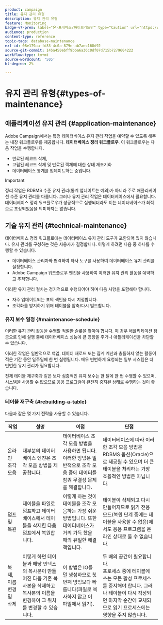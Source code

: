 ```yaml
---
product: campaign
title: 유지 관리 유형
description: 유지 관리 유형
feature: Monitoring
badge-v7-prem: label="온-프레미스/하이브리드만" type="Caution" url="https://experienceleague.adobe.com/docs/campaign-classic/using/installing-campaign-classic/architecture-and-hosting-models/hosting-models-lp/hosting-models.html?lang=ko" tooltip="온-프레미스 및 하이브리드 배포에만 적용"
audience: production
content-type: reference
topic-tags: database-maintenance
exl-id: 08e179aa-fd83-4c0a-879e-ab7aec168d92
source-git-commit: 14ba450ebff9bba6a36c0df07d715b7279604222
workflow-type: tm+mt
source-wordcount: '505'
ht-degree: 2%

---
```


# 유지 관리 유형{#types-of-maintenance}



## 애플리케이션 유지 관리 {#application-maintenance}

Adobe Campaign에서는 특정 데이터베이스 유지 관리 작업을 예약할 수 있도록 해주는 내장 워크플로우를 제공합니다. **데이터베이스 정리 워크플로우**. 이 워크플로우는 다음 작업을 수행합니다.

* 만료된 레코드 삭제,
* 고립된 레코드 삭제 및 만료된 객체에 대한 상태 재초기화
* 데이터베이스 통계를 업데이트하는 중입니다.

>[!IMPORTANT]
>
>정리 작업은 RDBMS 수준 유지 관리(통계 업데이트는 예외)가 아니라 주로 애플리케이션 수준 유지 관리를 다룹니다. 그러나 유지 관리 작업은 데이터베이스에서 필요합니다. 데이터베이스 정리 워크플로우가 성공적으로 실행되더라도 이는 데이터베이스가 최적으로 조정되었음을 의미하지는 않습니다.

## 기술 유지 관리 {#technical-maintenance}

데이터베이스 정리 워크플로에는 데이터베이스 유지 관리 도구가 포함되어 있지 않습니다. 유지 관리를 구성하는 것은 사용자가 결정합니다. 이렇게 하려면 다음 중 하나를 수행할 수 있습니다.

* 데이터베이스 관리자와 협력하여 타사 도구를 사용하여 데이터베이스 유지 관리를 설정합니다.
* Adobe Campaign 워크플로우 엔진을 사용하여 이러한 유지 관리 활동을 예약하고 추적합니다.

이러한 유지 관리 절차는 정기적으로 수행되어야 하며 다음 사항을 포함해야 합니다.

* 자주 업데이트되는 표의 색인을 다시 지정합니다.
* 조각화를 방지하기 위해 테이블을 압축/다시 빌드합니다.

### 유지 보수 일정 {#maintenance-schedule}

이러한 유지 관리 활동을 수행할 적절한 슬롯을 찾아야 합니다. 이 경우 애플리케이션 잠금으로 인해 실행 중에 데이터베이스 성능에 큰 영향을 주거나 애플리케이션을 차단할 수 있습니다.

이러한 작업은 일반적으로 백업, 데이터 재로드 또는 집계 계산과 충돌하지 않는 활동이 적은 기간 동안 일주일에 한 번 실행됩니다. 매우 빈번하게 요청되는 일부 시스템은 더 빈번한 유지 관리가 필요합니다.

전체 테이블 재구축과 같은 보다 심층적인 유지 보수는 한 달에 한 번 수행할 수 있으며, 시스템을 사용할 수 없으므로 응용 프로그램이 완전히 중지된 상태로 수행하는 것이 좋습니다.

### 테이블 재구축 {#rebuilding-a-table}

다음과 같은 몇 가지 전략을 사용할 수 있습니다.

<table> 
 <thead> 
  <tr> 
   <th> 작업 </th> 
   <th> 설명 </th> 
   <th> 이점 </th> 
   <th> 단점 </th> 
  </tr> 
 </thead> 
 <tbody> 
  <tr> 
   <td> 온라인 조각 모음<br /> </td> 
   <td> 대부분의 데이터베이스 엔진은 조각 모음 방법을 제공합니다.<br /> </td> 
   <td> 데이터베이스 조각 모음 방법을 사용하면 됩니다. 이러한 방법은 일반적으로 조각 모음 중에 데이터를 잠궈 무결성 문제를 해결합니다.<br /> </td> 
   <td> 데이터베이스에 따라 이러한 조각 모음 방법은 RDBMS 옵션(Oracle)으로 제공될 수 있으며 더 큰 테이블을 처리하는 가장 효율적인 방법은 아닙니다.<br /> </td> 
  </tr> 
  <tr> 
   <td> 덤프 및 복원<br /> </td> 
   <td> 테이블을 파일로 덤프하고 데이터베이스에서 테이블을 삭제한 다음 덤프에서 복원합니다.<br /> </td> 
   <td> 이렇게 하는 것이 테이블을 조각 모음하는 가장 쉬운 방법입니다. 또한 데이터베이스가 거의 가득 찼을 때의 유일한 해결책입니다.<br /> </td> 
   <td> 테이블이 삭제되고 다시 만들어지므로 읽기 전용 모드(복원 단계 중에는 테이블을 사용할 수 없음)에서도 응용 프로그램을 온라인 상태로 둘 수 없습니다.<br /> </td> 
  </tr> 
  <tr> 
   <td> 복제, 이름 변경 및 삭제<br /> </td> 
   <td> 이렇게 하면 테이블과 해당 인덱스의 복사본이 만들어진 다음 기존 복사본을 삭제하고 복사본의 이름을 변경하여 그 위치를 변경할 수 있습니다.<br /> </td> 
   <td> 이 방법은 IO를 덜 생성하므로 첫 번째 방법보다 빠릅니다(파일로 복사하지 않고 이 파일에서 읽기).<br /> </td> 
   <td> 두 배의 공간이 필요합니다.<br /> 프로세스 중에 테이블에 쓰는 모든 활성 프로세스를 중지해야 합니다. 그러나 테이블이 다시 작성되면 마지막 순간에 교체되므로 읽기 프로세스에는 영향을 주지 않습니다. <br /> </td> 
  </tr> 
 </tbody> 
</table>
